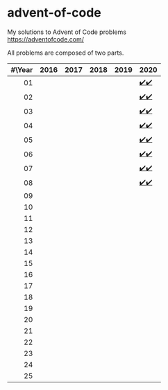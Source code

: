 # advent-of-code
My solutions to Advent of Code problems\
https://adventofcode.com/

All problems are composed of two parts.

| #\Year | 2016 | 2017 | 2018 | 2019 | 2020 |
|-------:|------|------|------|------|------|
|   01   |      |      |      |      | [:heavy_check_mark:](2020/1-1.py)[:heavy_check_mark:](2020/1-2.py) |
|   02   |      |      |      |      | [:heavy_check_mark:](2020/2-1.py)[:heavy_check_mark:](2020/2-2.py) |
|   03   |      |      |      |      | [:heavy_check_mark:](2020/3-1.py)[:heavy_check_mark:](2020/3-2.py) |
|   04   |      |      |      |      | [:heavy_check_mark:](2020/4-1.py)[:heavy_check_mark:](2020/4-2.py) |
|   05   |      |      |      |      | [:heavy_check_mark:](2020/5-1.py)[:heavy_check_mark:](2020/5-2.py) |
|   06   |      |      |      |      | [:heavy_check_mark:](2020/6-1.py)[:heavy_check_mark:](2020/6-2.py) |
|   07   |      |      |      |      | [:heavy_check_mark:](2020/7-1.py)[:heavy_check_mark:](2020/7-2.py) |
|   08   |      |      |      |      | [:heavy_check_mark:](2020/8-1.py)[:heavy_check_mark:](2020/8-2.py) |
|   09   |      |      |      |      |      |
|   10   |      |      |      |      |      |
|   11   |      |      |      |      |      |
|   12   |      |      |      |      |      |
|   13   |      |      |      |      |      |
|   14   |      |      |      |      |      |
|   15   |      |      |      |      |      |
|   16   |      |      |      |      |      |
|   17   |      |      |      |      |      |
|   18   |      |      |      |      |      |
|   19   |      |      |      |      |      |
|   20   |      |      |      |      |      |
|   21   |      |      |      |      |      |
|   22   |      |      |      |      |      |
|   23   |      |      |      |      |      |
|   24   |      |      |      |      |      |
|   25   |      |      |      |      |      |
